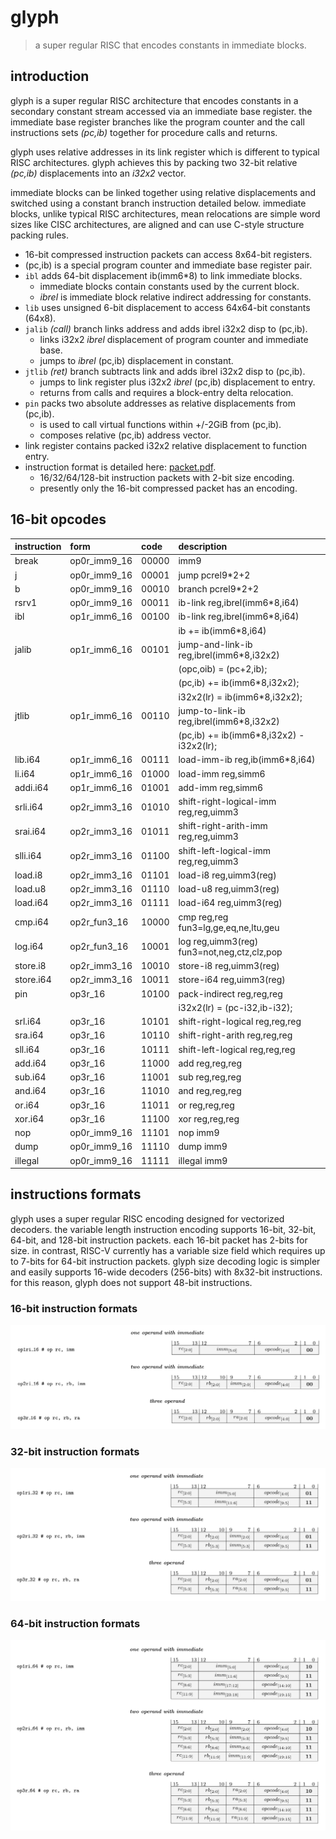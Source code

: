 # glyph

> a super regular RISC that encodes constants in immediate blocks.

## introduction

glyph is a super regular RISC architecture that encodes constants in a
secondary constant stream accessed via an immediate base register. the
immediate base register branches like the program counter and the call
instructions sets _(pc,ib)_ together for procedure calls and returns.

glyph uses relative addresses in its link register which is different
to typical RISC architectures. glyph achieves this by packing two 32-bit
relative _(pc,ib)_ displacements into an _i32x2_ vector.

immediate blocks can be linked together using relative displacements
and switched using a constant branch instruction detailed below.
immediate blocks, unlike typical RISC architectures, mean relocations
are simple word sizes like CISC architectures, are aligned and can use
C-style structure packing rules.

- 16-bit compressed instruction packets can access 8x64-bit registers.
- (pc,ib) is a special program counter and immediate base register pair.
- `ibl` adds 64-bit displacement ib(imm6*8) to link immediate blocks.
  - immediate blocks contain constants used by the current block.
  - _ibrel_ is immediate block relative indirect addressing for constants.
- `lib` uses unsigned 6-bit displacement to access 64x64-bit constants (64x8).
- `jalib` _(call)_ branch links address and adds ibrel i32x2 disp to (pc,ib).
  - links i32x2 _ibrel_ displacement of program counter and immediate base.
  - jumps to _ibrel_ (pc,ib) displacement in constant.
- `jtlib` _(ret)_ branch subtracts link and adds ibrel i32x2 disp to (pc,ib).
  - jumps to link register plus i32x2 _ibrel_ (pc,ib) displacement to entry.
  - returns from calls and requires a block-entry delta relocation.
- `pin` packs two absolute addresses as relative displacements from (pc,ib).
  - is used to call virtual functions within +/-2GiB from (pc,ib).
  - composes relative (pc,ib) address vector.
- link register contains packed i32x2 relative displacement to function entry.
- instruction format is detailed here: [packet.pdf](/doc/packet.pdf).
  - 16/32/64/128-bit instruction packets with 2-bit size encoding.
  - presently only the 16-bit compressed packet has an encoding.

## 16-bit opcodes

| instruction  | form         | code  | description                                 |
|:-------------|:-------------|:------|:--------------------------------------------|
| break        | op0r_imm9_16 | 00000 | imm9                                        |
| j            | op0r_imm9_16 | 00001 | jump pcrel9*2+2                             |
| b            | op0r_imm9_16 | 00010 | branch pcrel9*2+2                           |
| rsrv1        | op0r_imm9_16 | 00011 | ib-link reg,ibrel(imm6*8,i64)               |
| ibl          | op1r_imm6_16 | 00100 | ib-link reg,ibrel(imm6*8,i64)               |
|              |              |       |   ib += ib(imm6*8,i64)                      |
| jalib        | op1r_imm6_16 | 00101 | jump-and-link-ib reg,ibrel(imm6*8,i32x2)    |
|              |              |       |   (opc,oib) = (pc+2,ib);                    |
|              |              |       |   (pc,ib) += ib(imm6*8,i32x2);              |
|              |              |       |   i32x2(lr) = ib(imm6*8,i32x2);             |
| jtlib        | op1r_imm6_16 | 00110 | jump-to-link-ib reg,ibrel(imm6*8,i32x2)     |
|              |              |       |   (pc,ib) += ib(imm6*8,i32x2) - i32x2(lr);  |
| lib.i64      | op1r_imm6_16 | 00111 | load-imm-ib reg,ib(imm6*8,i64)              |
| li.i64       | op1r_imm6_16 | 01000 | load-imm reg,simm6                          |
| addi.i64     | op1r_imm6_16 | 01001 | add-imm reg,simm6                           |
| srli.i64     | op2r_imm3_16 | 01010 | shift-right-logical-imm reg,reg,uimm3       |
| srai.i64     | op2r_imm3_16 | 01011 | shift-right-arith-imm reg,reg,uimm3         |
| slli.i64     | op2r_imm3_16 | 01100 | shift-left-logical-imm reg,reg,uimm3        |
| load.i8      | op2r_imm3_16 | 01101 | load-i8 reg,uimm3(reg)                      |
| load.u8      | op2r_imm3_16 | 01110 | load-u8 reg,uimm3(reg)                      |
| load.i64     | op2r_imm3_16 | 01111 | load-i64 reg,uimm3(reg)                     |
| cmp.i64      | op2r_fun3_16 | 10000 | cmp reg,reg fun3=lg,ge,eq,ne,ltu,geu        |
| log.i64      | op2r_fun3_16 | 10001 | log reg,uimm3(reg) fun3=not,neg,ctz,clz,pop |
| store.i8     | op2r_imm3_16 | 10010 | store-i8 reg,uimm3(reg)                     |
| store.i64    | op2r_imm3_16 | 10011 | store-i64 reg,uimm3(reg)                    |
| pin          | op3r_16      | 10100 | pack-indirect reg,reg,reg                   |
|              |              |       |   i32x2(lr) = (pc-i32,ib-i32);              |
| srl.i64      | op3r_16      | 10101 | shift-right-logical reg,reg,reg             |
| sra.i64      | op3r_16      | 10110 | shift-right-arith reg,reg,reg               |
| sll.i64      | op3r_16      | 10111 | shift-left-logical reg,reg,reg              |
| add.i64      | op3r_16      | 11000 | add reg,reg,reg                             |
| sub.i64      | op3r_16      | 11001 | sub reg,reg,reg                             |
| and.i64      | op3r_16      | 11010 | and reg,reg,reg                             |
| or.i64       | op3r_16      | 11011 | or reg,reg,reg                              |
| xor.i64      | op3r_16      | 11100 | xor reg,reg,reg                             |
| nop          | op0r_imm9_16 | 11101 | nop imm9                                    |
| dump         | op0r_imm9_16 | 11110 | dump imm9                                   |
| illegal      | op0r_imm9_16 | 11111 | illegal imm9                                |

## instructions formats

glyph uses a super regular RISC encoding designed for vectorized decoders.
the variable length instruction encoding supports 16-bit, 32-bit, 64-bit,
and 128-bit instruction packets. each 16-bit packet has 2-bits for size.
in contrast, RISC-V currently has a variable size field which requires
up to 7-bits for 64-bit instruction packets. glyph size decoding logic
is simpler and easily supports 16-wide decoders (256-bits) with 8x32-bit
instructions. for this reason, glyph does not support 48-bit instructions.

### 16-bit instruction formats

![16-bit instruction packet](/doc/packet-16.png)

### 32-bit instruction formats

![32-bit instruction packet](/doc/packet-32.png)

### 64-bit instruction formats

![64-bit instruction packet](/doc/packet-64.png)
